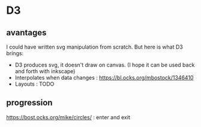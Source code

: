# D3

## avantages

I could have written svg manipulation from scratch. But here is what D3 brings:

- D3 produces svg, it doesn't draw on canvas. (I hope it can be used back and forth with inkscape)
- Interpolates when data changes : https://bl.ocks.org/mbostock/1346410
- Layouts : TODO


## progression

https://bost.ocks.org/mike/circles/ : enter and exit